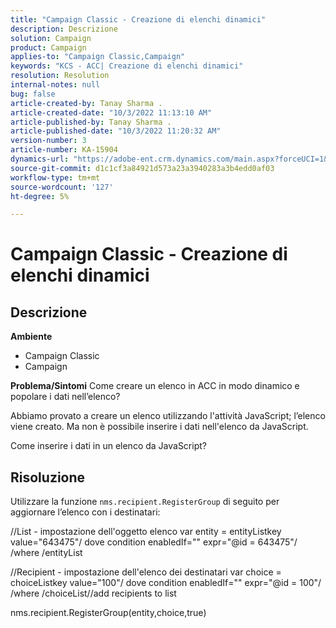 ```yaml
---
title: "Campaign Classic - Creazione di elenchi dinamici"
description: Descrizione
solution: Campaign
product: Campaign
applies-to: "Campaign Classic,Campaign"
keywords: "KCS - ACC| Creazione di elenchi dinamici"
resolution: Resolution
internal-notes: null
bug: false
article-created-by: Tanay Sharma .
article-created-date: "10/3/2022 11:13:10 AM"
article-published-by: Tanay Sharma .
article-published-date: "10/3/2022 11:20:32 AM"
version-number: 3
article-number: KA-15904
dynamics-url: "https://adobe-ent.crm.dynamics.com/main.aspx?forceUCI=1&pagetype=entityrecord&etn=knowledgearticle&id=06e6a659-0c43-ed11-bba2-0022480868ff"
source-git-commit: d1c1cf3a84921d573a23a3940283a3b4edd0af03
workflow-type: tm+mt
source-wordcount: '127'
ht-degree: 5%

---
```


# Campaign Classic - Creazione di elenchi dinamici

## Descrizione

<b>Ambiente</b>
- Campaign Classic
- Campaign



<b>Problema/Sintomi</b>
Come creare un elenco in ACC in modo dinamico e popolare i dati nell’elenco?

Abbiamo provato a creare un elenco utilizzando l&#39;attività JavaScript; l’elenco viene creato. Ma non è possibile inserire i dati nell&#39;elenco da JavaScript.

Come inserire i dati in un elenco da JavaScript?


## Risoluzione


Utilizzare la funzione `nms.recipient.RegisterGroup` di seguito per aggiornare l’elenco con i destinatari:



//List - impostazione dell&#39;oggetto elenco var entity = entityListkey value=&quot;643475&quot;/ dove condition enabledIf=&quot;&quot; expr=&quot;@id = 643475&quot;/ /where /entityList



//Recipient - impostazione dell&#39;elenco dei destinatari var choice = choiceListkey value=&quot;100&quot;/ dove condition enabledIf=&quot;&quot; expr=&quot;@id = 100&quot;/ /where /choiceList//add recipients to list

nms.recipient.RegisterGroup(entity,choice,true)

